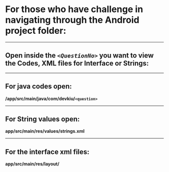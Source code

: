 # For those who have challenge in navigating through the Android project folder:
--------------------------------------------------------------------
## Open inside the *`<QuestionNo>`* you want to view the Codes, XML files for Interface or Strings:  


--------------------
## For java codes open:
**/app/src/main/java/com/devkiu/`<question>`**  


---------------------------
## For String values open:
**app/src/main/res/values/strings.xml**

 
  ------------------------------
 ## For the interface xml files:
**app/src/main/res/layout/**

